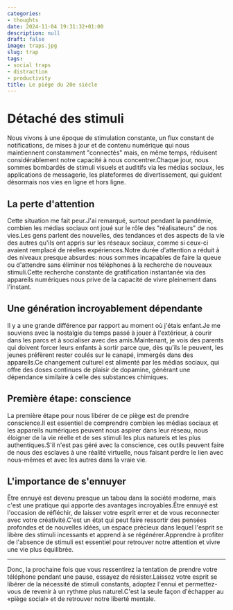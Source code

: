 ```yaml
---
categories:
- thoughts
date: 2024-11-04 19:31:32+01:00
description: null
draft: false
image: traps.jpg
slug: trap
tags:
- social traps
- distraction
- productivity
title: Le piège du 20e siècle
---
```


# Détaché des stimuli

Nous vivons à une époque de stimulation constante, un flux constant de notifications, de mises à jour et de contenu numérique qui nous maintiennent constamment "connectés" mais, en même temps, réduisent considérablement notre capacité à nous concentrer.Chaque jour, nous sommes bombardés de stimuli visuels et auditifs via les médias sociaux, les applications de messagerie, les plateformes de divertissement, qui guident désormais nos vies en ligne et hors ligne.

## La perte d'attention

Cette situation me fait peur.J'ai remarqué, surtout pendant la pandémie, combien les médias sociaux ont joué sur le rôle des "réalisateurs" de nos vies.Les gens parlent des nouvelles, des tendances et des aspects de la vie des autres qu'ils ont appris sur les réseaux sociaux, comme si ceux-ci avaient remplacé de réelles expériences.Notre durée d'attention a réduit à des niveaux presque absurdes: nous sommes incapables de faire la queue ou d'attendre sans éliminer nos téléphones à la recherche de nouveaux stimuli.Cette recherche constante de gratification instantanée via des appareils numériques nous prive de la capacité de vivre pleinement dans l'instant.

## Une génération incroyablement dépendante

Il y a une grande différence par rapport au moment où j'étais enfant.Je me souviens avec la nostalgie du temps passé à jouer à l'extérieur, à courir dans les parcs et à socialiser avec des amis.Maintenant, je vois des parents qui doivent forcer leurs enfants à sortir parce que, dès qu'ils le peuvent, les jeunes préfèrent rester coulés sur le canapé, immergés dans des appareils.Ce changement culturel est alimenté par les médias sociaux, qui offre des doses continues de plaisir de dopamine, générant une dépendance similaire à celle des substances chimiques.

## Première étape: conscience

La première étape pour nous libérer de ce piège est de prendre conscience.Il est essentiel de comprendre combien les médias sociaux et les appareils numériques peuvent nous aspirer dans leur réseau, nous éloigner de la vie réelle et de ses stimuli les plus naturels et les plus authentiques.S'il n'est pas géré avec la conscience, ces outils peuvent faire de nous des esclaves à une réalité virtuelle, nous faisant perdre le lien avec nous-mêmes et avec les autres dans la vraie vie.

## L'importance de s'ennuyer

Être ennuyé est devenu presque un tabou dans la société moderne, mais c'est une pratique qui apporte des avantages incroyables.Être ennuyé est l'occasion de réfléchir, de laisser votre esprit errer et de vous reconnecter avec votre créativité.C'est un état qui peut faire ressortir des pensées profondes et de nouvelles idées, un espace précieux dans lequel l'esprit se libère des stimuli incessants et apprend à se régénérer.Apprendre à profiter de l'absence de stimuli est essentiel pour retrouver notre attention et vivre une vie plus équilibrée.

---

Donc, la prochaine fois que vous ressentirez la tentation de prendre votre téléphone pendant une pause, essayez de résister.Laissez votre esprit se libérer de la nécessité de stimuli constants, adoptez l'ennui et permettez-vous de revenir à un rythme plus naturel.C'est la seule façon d'échapper au «piège social» et de retrouver notre liberté mentale.